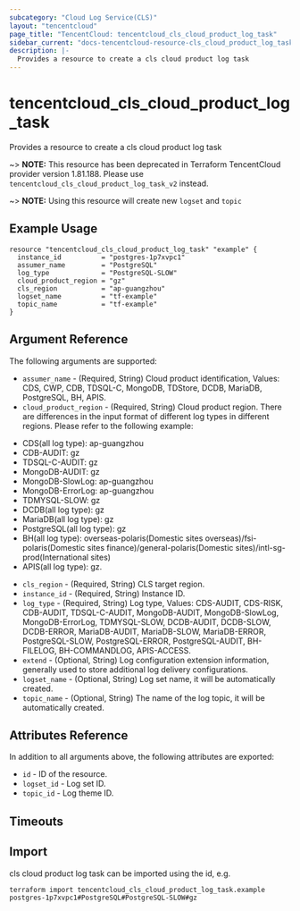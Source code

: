 ```yaml
---
subcategory: "Cloud Log Service(CLS)"
layout: "tencentcloud"
page_title: "TencentCloud: tencentcloud_cls_cloud_product_log_task"
sidebar_current: "docs-tencentcloud-resource-cls_cloud_product_log_task"
description: |-
  Provides a resource to create a cls cloud product log task
---
```


# tencentcloud_cls_cloud_product_log_task

Provides a resource to create a cls cloud product log task

~> **NOTE:** This resource has been deprecated in Terraform TencentCloud provider version 1.81.188. Please use `tencentcloud_cls_cloud_product_log_task_v2` instead.

~> **NOTE:** Using this resource will create new `logset` and `topic`

## Example Usage

```hcl
resource "tencentcloud_cls_cloud_product_log_task" "example" {
  instance_id          = "postgres-1p7xvpc1"
  assumer_name         = "PostgreSQL"
  log_type             = "PostgreSQL-SLOW"
  cloud_product_region = "gz"
  cls_region           = "ap-guangzhou"
  logset_name          = "tf-example"
  topic_name           = "tf-example"
}
```

## Argument Reference

The following arguments are supported:

* `assumer_name` - (Required, String) Cloud product identification, Values: CDS, CWP, CDB, TDSQL-C, MongoDB, TDStore, DCDB, MariaDB, PostgreSQL, BH, APIS.
* `cloud_product_region` - (Required, String) Cloud product region. There are differences in the input format of different log types in different regions. Please refer to the following example:
- CDS(all log type): ap-guangzhou
- CDB-AUDIT: gz
- TDSQL-C-AUDIT: gz
- MongoDB-AUDIT: gz
- MongoDB-SlowLog: ap-guangzhou
- MongoDB-ErrorLog: ap-guangzhou
- TDMYSQL-SLOW: gz
- DCDB(all log type): gz
- MariaDB(all log type): gz
- PostgreSQL(all log type): gz
- BH(all log type): overseas-polaris(Domestic sites overseas)/fsi-polaris(Domestic sites finance)/general-polaris(Domestic sites)/intl-sg-prod(International sites)
- APIS(all log type): gz.
* `cls_region` - (Required, String) CLS target region.
* `instance_id` - (Required, String) Instance ID.
* `log_type` - (Required, String) Log type, Values: CDS-AUDIT, CDS-RISK, CDB-AUDIT, TDSQL-C-AUDIT, MongoDB-AUDIT, MongoDB-SlowLog, MongoDB-ErrorLog, TDMYSQL-SLOW, DCDB-AUDIT, DCDB-SLOW, DCDB-ERROR, MariaDB-AUDIT, MariaDB-SLOW, MariaDB-ERROR, PostgreSQL-SLOW, PostgreSQL-ERROR, PostgreSQL-AUDIT, BH-FILELOG, BH-COMMANDLOG, APIS-ACCESS.
* `extend` - (Optional, String) Log configuration extension information, generally used to store additional log delivery configurations.
* `logset_name` - (Optional, String) Log set name, it will be automatically created.
* `topic_name` - (Optional, String) The name of the log topic, it will be automatically created.

## Attributes Reference

In addition to all arguments above, the following attributes are exported:

* `id` - ID of the resource.
* `logset_id` - Log set ID.
* `topic_id` - Log theme ID.


## Timeouts

<no value>


## Import

cls cloud product log task can be imported using the id, e.g.

```
terraform import tencentcloud_cls_cloud_product_log_task.example postgres-1p7xvpc1#PostgreSQL#PostgreSQL-SLOW#gz
```

